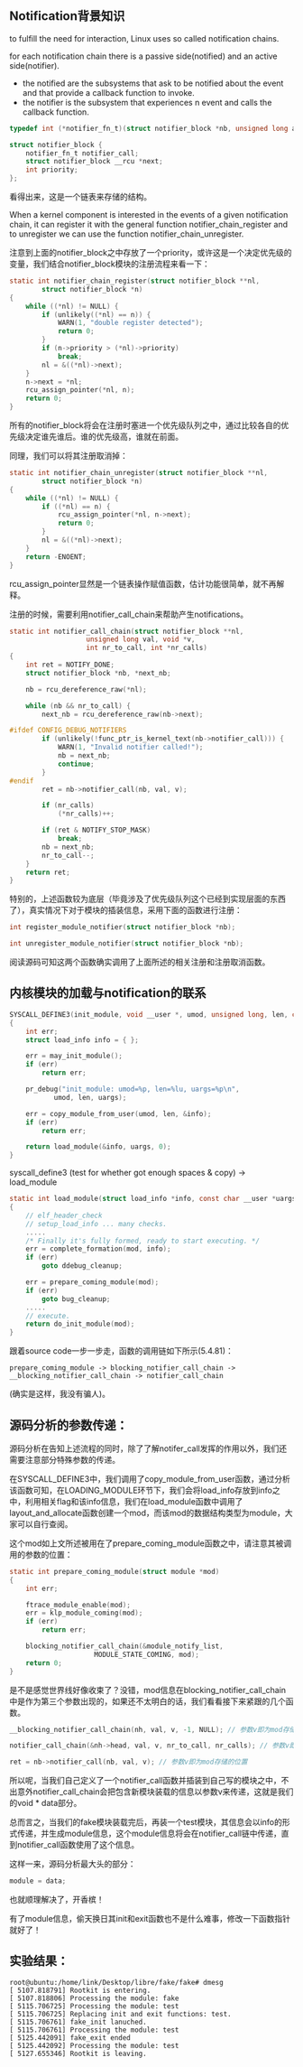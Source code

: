 ## Notification背景知识
to fulfill the need for interaction, Linux uses so called notification chains.

for each notification chain there is a passive side(notified) and an active side(notifier).
- the notified are the subsystems that ask to be notified about the event and that provide a callback function to invoke.
- the notifier is the subsystem that experiences n event and calls the callback function.

```C
typedef	int (*notifier_fn_t)(struct notifier_block *nb, unsigned long action, void *data);

struct notifier_block {
	notifier_fn_t notifier_call;
	struct notifier_block __rcu *next;
	int priority;
};
```
看得出来，这是一个链表来存储的结构。

When a kernel component is interested in the events of a given notification chain, it can register it with the general function notifier_chain_register and to unregister we can use the function notifier_chain_unregister.

注意到上面的notifier_block之中存放了一个priority，或许这是一个决定优先级的变量，我们结合notifier_block模块的注册流程来看一下：
```C
static int notifier_chain_register(struct notifier_block **nl,
		struct notifier_block *n)
{
	while ((*nl) != NULL) {
		if (unlikely((*nl) == n)) {
			WARN(1, "double register detected");
			return 0;
		}
		if (n->priority > (*nl)->priority)
			break;
		nl = &((*nl)->next);
	}
	n->next = *nl;
	rcu_assign_pointer(*nl, n);
	return 0;
}
```
所有的notifier_block将会在注册时塞进一个优先级队列之中，通过比较各自的优先级决定谁先谁后。谁的优先级高，谁就在前面。

同理，我们可以将其注册取消掉：
```C
static int notifier_chain_unregister(struct notifier_block **nl,
		struct notifier_block *n)
{
	while ((*nl) != NULL) {
		if ((*nl) == n) {
			rcu_assign_pointer(*nl, n->next);
			return 0;
		}
		nl = &((*nl)->next);
	}
	return -ENOENT;
}
```
rcu_assign_pointer显然是一个链表操作赋值函数，估计功能很简单，就不再解释。

注册的时候，需要利用notifier_call_chain来帮助产生notifications。
```C
static int notifier_call_chain(struct notifier_block **nl,
			       unsigned long val, void *v,
			       int nr_to_call, int *nr_calls)
{
	int ret = NOTIFY_DONE;
	struct notifier_block *nb, *next_nb;

	nb = rcu_dereference_raw(*nl);

	while (nb && nr_to_call) {
		next_nb = rcu_dereference_raw(nb->next);

#ifdef CONFIG_DEBUG_NOTIFIERS
		if (unlikely(!func_ptr_is_kernel_text(nb->notifier_call))) {
			WARN(1, "Invalid notifier called!");
			nb = next_nb;
			continue;
		}
#endif
		ret = nb->notifier_call(nb, val, v);

		if (nr_calls)
			(*nr_calls)++;

		if (ret & NOTIFY_STOP_MASK)
			break;
		nb = next_nb;
		nr_to_call--;
	}
	return ret;
}
```
特别的，上述函数较为底层（毕竟涉及了优先级队列这个已经到实现层面的东西了），真实情况下对于模块的插装信息，采用下面的函数进行注册：
```C
int register_module_notifier(struct notifier_block *nb);

int unregister_module_notifier(struct notifier_block *nb);
```
阅读源码可知这两个函数确实调用了上面所述的相关注册和注册取消函数。

## 内核模块的加载与notification的联系
```C
SYSCALL_DEFINE3(init_module, void __user *, umod, unsigned long, len, const char __user *, uargs)
{
	int err;
	struct load_info info = { };

	err = may_init_module();
	if (err)
		return err;

	pr_debug("init_module: umod=%p, len=%lu, uargs=%p\n",
	       umod, len, uargs);

	err = copy_module_from_user(umod, len, &info);
	if (err)
		return err;

	return load_module(&info, uargs, 0);
}
```
syscall_define3 (test for whether got enough spaces & copy) -> load_module
```C
static int load_module(struct load_info *info, const char __user *uargs, int flags)
{
    // elf_header_check
    // setup_load_info ... many checks.
    .....
    /* Finally it's fully formed, ready to start executing. */
	err = complete_formation(mod, info);
	if (err)
		goto ddebug_cleanup;

	err = prepare_coming_module(mod);
	if (err)
		goto bug_cleanup;
    .....
    // execute.
    return do_init_module(mod);
}
```
跟着source code一步一步走，函数的调用链如下所示(5.4.81)：
```
prepare_coming_module -> blocking_notifier_call_chain -> __blocking_notifier_call_chain -> notifier_call_chain
```
(确实是这样，我没有骗人)。

## 源码分析的参数传递：
源码分析在告知上述流程的同时，除了了解notifer_call发挥的作用以外，我们还需要注意部分特殊参数的传递。

在SYSCALL_DEFINE3中，我们调用了copy_module_from_user函数，通过分析该函数可知，在LOADING_MODULE环节下，我们会将load_info存放到info之中，利用相关flag和该info信息，我们在load_module函数中调用了layout_and_allocate函数创建一个mod，而该mod的数据结构类型为module，大家可以自行查阅。

这个mod如上文所述被用在了prepare_coming_module函数之中，请注意其被调用的参数的位置：
```C
static int prepare_coming_module(struct module *mod)
{
	int err;

	ftrace_module_enable(mod);
	err = klp_module_coming(mod);
	if (err)
		return err;

	blocking_notifier_call_chain(&module_notify_list,
				     MODULE_STATE_COMING, mod);
	return 0;
}
```
是不是感觉世界线好像收束了？没错，mod信息在blocking_notifier_call_chain中是作为第三个参数出现的，如果还不太明白的话，我们看看接下来紧跟的几个函数。
```C
__blocking_notifier_call_chain(nh, val, v, -1, NULL); // 参数v即为mod存储的位置

notifier_call_chain(&nh->head, val, v, nr_to_call, nr_calls); // 参数v即为mod存储的位置

ret = nb->notifier_call(nb, val, v); // 参数v即为mod存储的位置
```
所以呢，当我们自己定义了一个notifier_call函数并插装到自己写的模块之中，不出意外notifier_call_chain会把包含新模块装载的信息以参数v来传递，这就是我们的void * data部分。

总而言之，当我们的fake模块装载完后，再装一个test模块，其信息会以info的形式传递，并生成module信息，这个module信息将会在notifier_call链中传递，直到notifier_call函数使用了这个信息。

这样一来，源码分析最大头的部分：
```C
module = data;
```
也就顺理解决了，开香槟！

有了module信息，偷天换日其init和exit函数也不是什么难事，修改一下函数指针就好了！
## 实验结果：

```shell
root@ubuntu:/home/link/Desktop/libre/fake/fake# dmesg
[ 5107.818791] Rootkit is entering.
[ 5107.818806] Processing the module: fake
[ 5115.706725] Processing the module: test
[ 5115.706725] Replacing init and exit functions: test.
[ 5115.706761] fake_init lanuched.
[ 5115.706761] Processing the module: test
[ 5125.442091] fake_exit ended
[ 5125.442092] Processing the module: test
[ 5127.655346] Rootkit is leaving.
```
